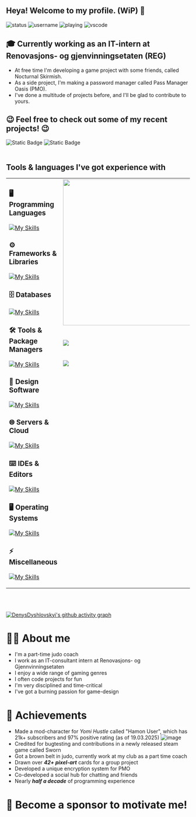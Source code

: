 ## Heya! Welcome to my profile. (WiP) 👀
![status](https://api.statusbadges.me/badge/status/635155057507172392?style=for-the-badge&labelColor=282a36&color=dd6387)
![username](https://img.shields.io/badge/Discord%20-Magisc-Socials?style=for-the-badge&labelColor=282a36&color=d7cf85)
![playing](https://api.statusbadges.me/badge/playing/635155057507172392?style=for-the-badge&labelColor=282a36&color=dd6387)
![vscode](https://api.statusbadges.me/badge/vscode/635155057507172392?style=for-the-badge&labelColor=282a36&color=d7cf85)

[//]: # (this is a comment for myself)
[//]: # (I'm an IT-developer currently looking for an apprenticeship 🤞)


## 🎓 Currently working as an IT-intern at Renovasjons- og gjenvinningsetaten (REG)

* At free time I'm developing a game project with some friends, called Nocturnal Skirmish.
* As a side project, I'm making a password manager called Pass Manager Oasis (PMO).
* I've done a multitude of projects before, and I'll be glad to contribute to yours.

## 😉 Feel free to check out some of my recent projects! 😉
![Static Badge](https://img.shields.io/badge/Nocturnal%20Skirmish-dd6387?style=flat&logo=github&labelColor=006600&color=00EE00&link=https%3A%2F%2Fgithub.com%2FDenysDyshlovskyi%2FNocturnal-Skirmish-GameHub-Project)
![Static Badge](https://img.shields.io/badge/Pass%20Manager%20Oasis-dd6387?style=flat&logo=github&labelColor=006600&color=00EE00&link=https://github.com/passmanageroasis)
<br>
<br>

## Tools & languages I've got experience with

<table>
<tr>

  <!-- Left column: text stays top-aligned -->
  <td valign="top">

### 🖥️ Programming Languages
[![My Skills](https://skillicons.dev/icons?i=js,ts,python,php,md,html,css)](https://skillicons.dev)

### ⚙️ Frameworks & Libraries
[![My Skills](https://skillicons.dev/icons?i=react,vite,express,nodejs,tauri)](https://skillicons.dev)

### 🗄️ Databases
[![My Skills](https://skillicons.dev/icons?i=mysql,sqlite)](https://skillicons.dev)

### 🛠️ Tools & Package Managers
[![My Skills](https://skillicons.dev/icons?i=npm,yarn,pip)](https://skillicons.dev)

### 🎨 Design Software
[![My Skills](https://skillicons.dev/icons?i=figma,xd)](https://skillicons.dev)

### 🌐 Servers & Cloud
[![My Skills](https://skillicons.dev/icons?i=nginx,cloudflare,docker)](https://skillicons.dev)

### ⌨️ IDEs & Editors
[![My Skills](https://skillicons.dev/icons?i=vscode,webstorm,robloxstudio)](https://skillicons.dev)

### 🖥️ Operating Systems
[![My Skills](https://skillicons.dev/icons?i=windows,ubuntu,mint,raspberrypi)](https://skillicons.dev)

### ⚡ Miscellaneous
[![My Skills](https://skillicons.dev/icons?i=godot,powershell)](https://skillicons.dev)

  </td>

  <!-- Right column: images centered vertically -->
  <td valign="top" align="center"">
    <img src="https://files.catbox.moe/6chqo5.gif" width="400" style="display:block; margin:auto;"><br><br>
    <img src="https://github-readme-stats.vercel.app/api?username=DenysDyshlovskyi&theme=dracula&show_icons=true&hide_border=true&count_private=true" style="display:block; margin:auto;"><br><br>
    <img src="https://github-readme-stats.vercel.app/api/top-langs/?username=DenysDyshlovskyi&theme=dracula&show_icons=true&hide_border=true&layout=pie&langs_count=10" style="display:block; margin:auto;">
  </td>
</tr>
</table>

<br>
<br>

[![DenysDyshlovskyi's github activity graph](https://github-readme-activity-graph.vercel.app/graph?username=DenysDyshlovskyi&theme=one-dark&show_icons=true&hide_border=true&layout=compact)](https://github.com/ashutosh00710/github-readme-activity-graph)

# 🙋‍♂️ About me
* I'm a part-time judo coach
* I work as an IT-consultant intern at Renovasjons- og Gjennvinningsetaten
* I enjoy a wide range of gaming genres
* I often code projects for fun
* I'm very disciplined and time-critical
* I've got a burning passion for game-design

# 🏅 Achievements
* Made a mod-character for *Yomi Hustle* called "Hamon User", which has 21k+ subscribers and 97% positive rating (as of 19.03.2025)
![image](https://github.com/user-attachments/assets/71350a65-1e9d-4ec9-abe4-680a4e03b968)
* Credited for bugtesting and contributions in a newly released steam game called Sworn
* Got a brown belt in judo, currently work at my club as a part time coach
* Drawn over ***42+ pixel-art*** cards for a group project
* Developed a unique encryption system for PMO
* Co-developed a social hub for chatting and friends
* Nearly ***half a decade*** of programming experience

# 💖 Become a sponsor to motivate me!

<!-- > [!NOTE]  
> Highlights information that users should take into account, even when skimming.

> [!TIP]
> Optional information to help a user be more successful.

> [!IMPORTANT]  
> Crucial information necessary for users to succeed.

> [!WARNING]  
> Critical content demanding immediate user attention due to potential risks.

> [!CAUTION]
> Negative potential consequences of an action.
